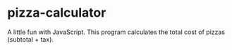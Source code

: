 # pizza-calculator
A little fun with JavaScript. This program calculates the total cost of pizzas (subtotal + tax).
